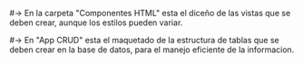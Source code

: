 #-> En la carpeta "Componentes HTML" esta el diceño de las vistas que se deben crear, aunque los estilos pueden variar.



#-> En "App CRUD" esta el maquetado de la estructura de tablas que se deben crear en la base de datos, para el manejo eficiente de la informacion.